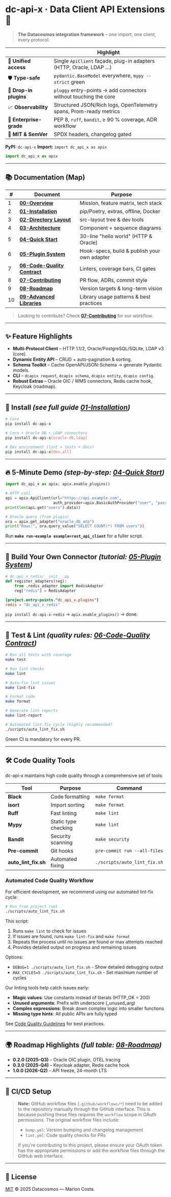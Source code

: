 # dc-api-x · Data Client API Extensions 🚀
>
> **The Datacosmos integration framework** – one import, one client, every protocol.

| &nbsp; | Highlight |
|-------|-----------|
| 🔗 **Unified access** | Single `ApiClient` façade, plug-in adapters (HTTP, Oracle, LDAP …) |
| 🛡️ **Type-safe** | `pydantic.BaseModel` everywhere, `mypy --strict` green |
| 🧩 **Drop-in plugins** | `pluggy` entry-points → add connectors without touching the core |
| 📈 **Observability** | Structured JSON/Rich logs, OpenTelemetry spans, Prom-ready metrics |
| 🏢 **Enterprise-grade** | PEP 8, `ruff`, `bandit`, ≥ 90 % coverage, ADR workflow |
| 📜 **MIT & SemVer** | SPDX headers, changelog gated |

**PyPI:** `dc-api-x`   **Import:** `import dc_api_x as apix`

```python
import dc_api_x as apix
```

---

## 📚 Documentation (Map)

| # | Document                                                | Purpose                                      |
| - | ------------------------------------------------------- | -------------------------------------------- |
| 1 | **[00-Overview](docs/00-overview.md)**                  | Mission, feature matrix, tech stack          |
| 2 | **[01-Installation](docs/01-installation.md)**          | pip/Poetry, extras, offline, Docker          |
| 3 | **[02-Directory Layout](docs/02-directory-layout.md)**  | src-layout tree & dev tools                  |
| 4 | **[03-Architecture](docs/03-architecture.md)**          | Component + sequence diagrams                |
| 5 | **[04-Quick Start](docs/04-usage.md)**                  | 30-line "hello world" (HTTP & Oracle)        |
| 6 | **[05-Plugin System](docs/05-plugin-system.md)**        | Hook-specs, build & publish your own adapter |
| 7 | **[06-Code-Quality Contract](docs/06-code-quality.md)** | Linters, coverage bars, CI gates             |
| 8 | **[07-Contributing](docs/07-contributing.md)**          | PR flow, ADRs, commit style                  |
| 9 | **[08-Roadmap](docs/08-roadmap.md)**                    | Version targets & long-term vision           |
| 10| **[09-Advanced Libraries](docs/09-advanced-libraries.md)** | Library usage patterns & best practices    |

> Looking to contribute? Check **[07-Contributing](docs/07-contributing.md)** for our workflow.

---

## ✨ Feature Highlights

* **Multi-Protocol Client** – HTTP 1.1/2, Oracle/PostgreSQL/SQLite, LDAP v3 (core).
* **Dynamic Entity API** – CRUD + auto-pagination & sorting.
* **Schema Toolkit** – Cache OpenAPI/JSON-Schema → generate Pydantic models.
* **CLI** – `dcapix request`, `dcapix schema`, `dcapix entity`, `dcapix config`.
* **Robust Extras** – Oracle OIC / WMS connectors, Redis cache hook, Keycloak (roadmap).

---

## 🚀 Install   *(see full guide [01-Installation](/docs/01-installation.md))*

```bash
# Core
pip install dc-api-x

# Core + Oracle DB + LDAP connectors
pip install dc-api-x[oracle-db,ldap]

# Dev environment (lint + tests + docs)
pip install dc-api-x[dev,all]
```

---

## 🔥 5-Minute Demo   *(step-by-step: [04-Quick Start](/docs/04-usage.md))*

```python
import dc_api_x as apix; apix.enable_plugins()

# HTTP call
api = apix.ApiClient(url="https://api.example.com",
                     auth_provider=apix.BasicAuthProvider("user", "pass"))
print(len(api.get("users").data))

# Oracle query (from plugin)
ora = apix.get_adapter("oracle_db_atp")
print("Rows:", ora.query_value("SELECT COUNT(*) FROM users"))
```

Run **`make run-example example=rest_api_client`** for a fuller script.

---

## 🧩 Build Your Own Connector   *(tutorial: [05-Plugin System](/docs/05-plugin-system.md))*

```python
# dc_api_x_redis/__init__.py
def register_adapters(reg):
    from .redis_adapter import RedisAdapter
    reg["redis"] = RedisAdapter
```

```toml
[project.entry-points."dc_api_x.plugins"]
redis = "dc_api_x_redis"
```

`pip install dc-api-x-redis` → `apix.enable_plugins()` → done.

---

## 🧪 Test & Lint   *(quality rules: [06-Code-Quality Contract](/docs/06-code-quality.md))*

```bash
# Run all tests with coverage
make test

# Run lint checks
make lint

# Auto-fix lint issues
make lint-fix

# Format code 
make format

# Generate lint reports
make lint-report

# Automated lint-fix cycle (highly recommended)
./scripts/auto_lint_fix.sh
```

Green CI is mandatory for every PR.

---

## 🛠️ Code Quality Tools

dc-api-x maintains high code quality through a comprehensive set of tools:

| Tool | Purpose | Command |
|------|---------|---------|
| **Black** | Code formatting | `make format` |
| **isort** | Import sorting | `make format` |
| **Ruff** | Fast linting | `make lint` |
| **Mypy** | Static type checking | `make lint` |
| **Bandit** | Security scanning | `make security` |
| **Pre-commit** | Git hooks | `pre-commit run --all-files` |
| **auto_lint_fix.sh** | Automated fixing | `./scripts/auto_lint_fix.sh` |

### Automated Code Quality Workflow

For efficient development, we recommend using our automated lint-fix cycle:

```bash
# Run from project root
./scripts/auto_lint_fix.sh
```

This script:

1. Runs `make lint` to check for issues
2. If issues are found, runs `make lint-fix` and `make format`
3. Repeats the process until no issues are found or max attempts reached
4. Provides detailed output on progress and remaining issues

Options:

* `DEBUG=1 ./scripts/auto_lint_fix.sh` - Show detailed debugging output
* `MAX_CYCLES=5 ./scripts/auto_lint_fix.sh` - Set maximum number of cycles

Our linting tools help catch issues early:

* **Magic values**: Use constants instead of literals (HTTP_OK = 200)
* **Unused arguments**: Prefix with underscore (_unused_arg)
* **Complex expressions**: Break down complex logic into smaller functions
* **Missing type hints**: All public APIs are fully typed

See [Code Quality Guidelines](docs/06-code-quality.md) for best practices.

---

## 🌍 Roadmap Highlights   *(full table: [08-Roadmap](/docs/08-roadmap.md))*

* **0.2.0 (2025-Q3)** – Oracle OIC plugin, OTEL tracing
* **0.3.0 (2025-Q4)** – Keycloak adapter, Redis cache hook
* **1.0.0 (2026-Q2)** – API freeze, 24-month LTS

---

## 🔧 CI/CD Setup

> **Note:** GitHub workflow files (`.github/workflows/*`) need to be added to the repository manually through the GitHub interface. This is because pushing these files requires the `workflow` scope in OAuth permissions. The original workflow files include:
> 
> - `bump.yml`: Version bumping and changelog management
> - `lint.yml`: Code quality checks for PRs
>
> If you're contributing to this project, please ensure your OAuth token has the appropriate permissions or add the workflow files through the GitHub web interface.

---

## 🤝 License

[MIT](LICENSE) © 2025 Datacosmos — Marlon Costa.
